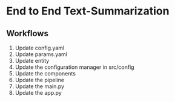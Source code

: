 # End to End Text-Summarization


## Workflows

1. Update config.yaml
2. Update params.yaml
3. Update entity 
4. Update the configuration manager in src/config
5. Update the components
6. Update the pipeline
7. Update the main.py
8. Update the app.py

